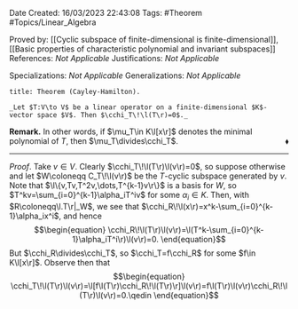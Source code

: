 <div class="topSpace"></div>

Date Created: 16/03/2023 22:43:08
Tags: #Theorem #Topics/Linear_Algebra

Proved by: [[Cyclic subspace of finite-dimensional is finite-dimensional]], [[Basic properties of characteristic polynomial and invariant subspaces]]
References: _Not Applicable_
Justifications: _Not Applicable_

Specializations: _Not Applicable_
Generalizations: _Not Applicable_

``` ad-Theorem
title: Theorem (Cayley-Hamilton).

_Let $T:V\to V$ be a linear operator on a finite-dimensional $K$-vector space $V$. Then $\cchi_T\!\l(T\r)=0$._

```

**Remark.** In other words, if $\mu_T\in K\l[x\r]$ denotes the minimal polynomial of $T$, then $\mu_T\divides\cchi_T$.<span style="float:right;">$\blacklozenge$</span>

---

_Proof_. Take $v\in V$. Clearly $\cchi_T\!\l(T\r)\l(v\r)=0$, so suppose otherwise and let $W\coloneqq C_T\!\l(v\r)$ be the $T$-cyclic subspace generated by $v$. Note that $\l\{v,Tv,T^2v,\dots,T^{k-1}v\r\}$ is a basis for $W$, so $T^kv=\sum_{i=0}^{k-1}\alpha_iT^iv$ for some $\alpha_i\in K$. Then, with $R\coloneqq\l.T\r|_W$, we see that $\cchi_R\!\l(x\r)=x^k-\sum_{i=0}^{k-1}\alpha_ix^i$, and hence
$$\begin{equation}
    \cchi_R\!\l(T\r)\l(v\r)=\l(T^k-\sum_{i=0}^{k-1}\alpha_iT^i\r)\l(v\r)=0.
\end{equation}$$
But $\cchi_R\divides\cchi_T$, so $\cchi_T=f\cchi_R$ for some $f\in K\l[x\r]$. Observe then that
$$\begin{equation}
    \cchi_T\!\l(T\r)\l(v\r)=\l[f\l(T\r)\cchi_R\!\l(T\r)\r]\l(v\r)=f\l(T\r)\l(v\r)\cchi_R\!\l(T\r)\l(v\r)=0.\qedin
\end{equation}$$
